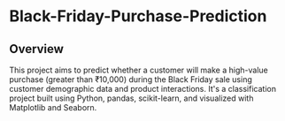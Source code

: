 # Black-Friday-Purchase-Prediction
## Overview
This project aims to predict whether a customer will make a high-value purchase (greater than ₹10,000) during the Black Friday sale using customer demographic data and product interactions. It's a classification project built using Python, pandas, scikit-learn, and visualized with Matplotlib and Seaborn.
